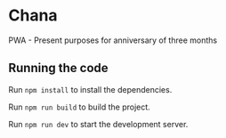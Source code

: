 
  # Chana

  PWA - Present purposes for anniversary of three months

  ## Running the code

  Run `npm install` to install the dependencies.

  Run `npm run build` to build the project.

  Run `npm run dev` to start the development server.
  
